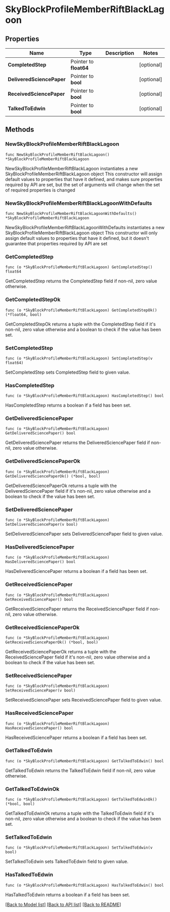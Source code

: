 # SkyBlockProfileMemberRiftBlackLagoon

## Properties

Name | Type | Description | Notes
------------ | ------------- | ------------- | -------------
**CompletedStep** | Pointer to **float64** |  | [optional] 
**DeliveredSciencePaper** | Pointer to **bool** |  | [optional] 
**ReceivedSciencePaper** | Pointer to **bool** |  | [optional] 
**TalkedToEdwin** | Pointer to **bool** |  | [optional] 

## Methods

### NewSkyBlockProfileMemberRiftBlackLagoon

`func NewSkyBlockProfileMemberRiftBlackLagoon() *SkyBlockProfileMemberRiftBlackLagoon`

NewSkyBlockProfileMemberRiftBlackLagoon instantiates a new SkyBlockProfileMemberRiftBlackLagoon object
This constructor will assign default values to properties that have it defined,
and makes sure properties required by API are set, but the set of arguments
will change when the set of required properties is changed

### NewSkyBlockProfileMemberRiftBlackLagoonWithDefaults

`func NewSkyBlockProfileMemberRiftBlackLagoonWithDefaults() *SkyBlockProfileMemberRiftBlackLagoon`

NewSkyBlockProfileMemberRiftBlackLagoonWithDefaults instantiates a new SkyBlockProfileMemberRiftBlackLagoon object
This constructor will only assign default values to properties that have it defined,
but it doesn't guarantee that properties required by API are set

### GetCompletedStep

`func (o *SkyBlockProfileMemberRiftBlackLagoon) GetCompletedStep() float64`

GetCompletedStep returns the CompletedStep field if non-nil, zero value otherwise.

### GetCompletedStepOk

`func (o *SkyBlockProfileMemberRiftBlackLagoon) GetCompletedStepOk() (*float64, bool)`

GetCompletedStepOk returns a tuple with the CompletedStep field if it's non-nil, zero value otherwise
and a boolean to check if the value has been set.

### SetCompletedStep

`func (o *SkyBlockProfileMemberRiftBlackLagoon) SetCompletedStep(v float64)`

SetCompletedStep sets CompletedStep field to given value.

### HasCompletedStep

`func (o *SkyBlockProfileMemberRiftBlackLagoon) HasCompletedStep() bool`

HasCompletedStep returns a boolean if a field has been set.

### GetDeliveredSciencePaper

`func (o *SkyBlockProfileMemberRiftBlackLagoon) GetDeliveredSciencePaper() bool`

GetDeliveredSciencePaper returns the DeliveredSciencePaper field if non-nil, zero value otherwise.

### GetDeliveredSciencePaperOk

`func (o *SkyBlockProfileMemberRiftBlackLagoon) GetDeliveredSciencePaperOk() (*bool, bool)`

GetDeliveredSciencePaperOk returns a tuple with the DeliveredSciencePaper field if it's non-nil, zero value otherwise
and a boolean to check if the value has been set.

### SetDeliveredSciencePaper

`func (o *SkyBlockProfileMemberRiftBlackLagoon) SetDeliveredSciencePaper(v bool)`

SetDeliveredSciencePaper sets DeliveredSciencePaper field to given value.

### HasDeliveredSciencePaper

`func (o *SkyBlockProfileMemberRiftBlackLagoon) HasDeliveredSciencePaper() bool`

HasDeliveredSciencePaper returns a boolean if a field has been set.

### GetReceivedSciencePaper

`func (o *SkyBlockProfileMemberRiftBlackLagoon) GetReceivedSciencePaper() bool`

GetReceivedSciencePaper returns the ReceivedSciencePaper field if non-nil, zero value otherwise.

### GetReceivedSciencePaperOk

`func (o *SkyBlockProfileMemberRiftBlackLagoon) GetReceivedSciencePaperOk() (*bool, bool)`

GetReceivedSciencePaperOk returns a tuple with the ReceivedSciencePaper field if it's non-nil, zero value otherwise
and a boolean to check if the value has been set.

### SetReceivedSciencePaper

`func (o *SkyBlockProfileMemberRiftBlackLagoon) SetReceivedSciencePaper(v bool)`

SetReceivedSciencePaper sets ReceivedSciencePaper field to given value.

### HasReceivedSciencePaper

`func (o *SkyBlockProfileMemberRiftBlackLagoon) HasReceivedSciencePaper() bool`

HasReceivedSciencePaper returns a boolean if a field has been set.

### GetTalkedToEdwin

`func (o *SkyBlockProfileMemberRiftBlackLagoon) GetTalkedToEdwin() bool`

GetTalkedToEdwin returns the TalkedToEdwin field if non-nil, zero value otherwise.

### GetTalkedToEdwinOk

`func (o *SkyBlockProfileMemberRiftBlackLagoon) GetTalkedToEdwinOk() (*bool, bool)`

GetTalkedToEdwinOk returns a tuple with the TalkedToEdwin field if it's non-nil, zero value otherwise
and a boolean to check if the value has been set.

### SetTalkedToEdwin

`func (o *SkyBlockProfileMemberRiftBlackLagoon) SetTalkedToEdwin(v bool)`

SetTalkedToEdwin sets TalkedToEdwin field to given value.

### HasTalkedToEdwin

`func (o *SkyBlockProfileMemberRiftBlackLagoon) HasTalkedToEdwin() bool`

HasTalkedToEdwin returns a boolean if a field has been set.


[[Back to Model list]](../README.md#documentation-for-models) [[Back to API list]](../README.md#documentation-for-api-endpoints) [[Back to README]](../README.md)


